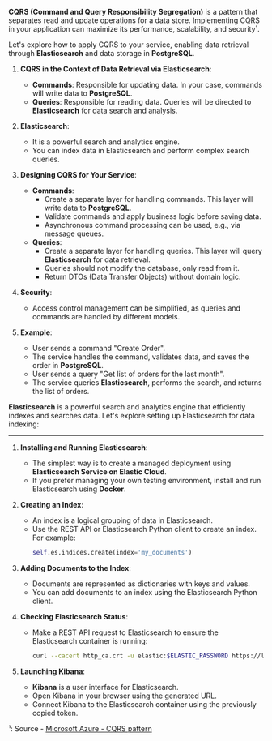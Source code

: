 **CQRS (Command and Query Responsibility Segregation)** is a pattern that separates read and update operations for a data store. Implementing CQRS in your application can maximize its performance, scalability, and security¹.

Let's explore how to apply CQRS to your service, enabling data retrieval through **Elasticsearch** and data storage in **PostgreSQL**.

1. **CQRS in the Context of Data Retrieval via Elasticsearch**:
    - **Commands**: Responsible for updating data. In your case, commands will write data to **PostgreSQL**.
    - **Queries**: Responsible for reading data. Queries will be directed to **Elasticsearch** for data search and analysis.

2. **Elasticsearch**:
    - It is a powerful search and analytics engine.
    - You can index data in Elasticsearch and perform complex search queries.

3. **Designing CQRS for Your Service**:
    - **Commands**:
        - Create a separate layer for handling commands. This layer will write data to **PostgreSQL**.
        - Validate commands and apply business logic before saving data.
        - Asynchronous command processing can be used, e.g., via message queues.
    - **Queries**:
        - Create a separate layer for handling queries. This layer will query **Elasticsearch** for data retrieval.
        - Queries should not modify the database, only read from it.
        - Return DTOs (Data Transfer Objects) without domain logic.

4. **Security**:
    - Access control management can be simplified, as queries and commands are handled by different models.

5. **Example**:
    - User sends a command "Create Order".
    - The service handles the command, validates data, and saves the order in **PostgreSQL**.
    - User sends a query "Get list of orders for the last month".
    - The service queries **Elasticsearch**, performs the search, and returns the list of orders.

**Elasticsearch** is a powerful search and analytics engine that efficiently indexes and searches data. Let's explore setting up Elasticsearch for data indexing:

----

1. **Installing and Running Elasticsearch**:
    - The simplest way is to create a managed deployment using **Elasticsearch Service on Elastic Cloud**.
    - If you prefer managing your own testing environment, install and run Elasticsearch using **Docker**.

2. **Creating an Index**:
    - An index is a logical grouping of data in Elasticsearch.
    - Use the REST API or Elasticsearch Python client to create an index. For example:
      ```python
      self.es.indices.create(index='my_documents')
      ```

3. **Adding Documents to the Index**:
    - Documents are represented as dictionaries with keys and values.
    - You can add documents to an index using the Elasticsearch Python client.

4. **Checking Elasticsearch Status**:
    - Make a REST API request to Elasticsearch to ensure the Elasticsearch container is running:
      ```bash
      curl --cacert http_ca.crt -u elastic:$ELASTIC_PASSWORD https://localhost:9200
      ```

5. **Launching Kibana**:
    - **Kibana** is a user interface for Elasticsearch.
    - Open Kibana in your browser using the generated URL.
    - Connect Kibana to the Elasticsearch container using the previously copied token.

¹: Source - [Microsoft Azure - CQRS pattern](https://docs.microsoft.com/en-us/azure/architecture/patterns/cqrs)